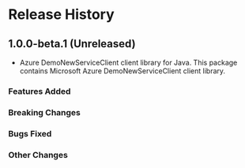 # Release History

## 1.0.0-beta.1 (Unreleased)

- Azure DemoNewServiceClient client library for Java. This package contains Microsoft Azure DemoNewServiceClient client library.

### Features Added

### Breaking Changes

### Bugs Fixed

### Other Changes
